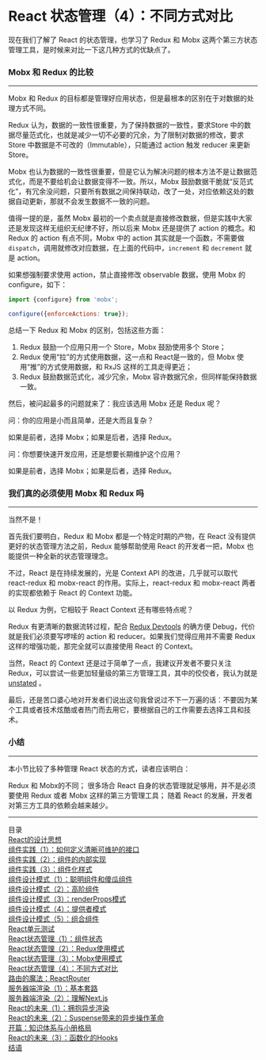 # React 状态管理（4）：不同方式对比

现在我们了解了 React 的状态管理，也学习了 Redux 和 Mobx 这两个第三方状态管理工具，是时候来对比一下这几种方式的优缺点了。

### Mobx 和 Redux 的比较
---
Mobx 和 Redux 的目标都是管理好应用状态，但是最根本的区别在于对数据的处理方式不同。

Redux 认为，数据的一致性很重要，为了保持数据的一致性，要求Store 中的数据尽量范式化，也就是减少一切不必要的冗余，为了限制对数据的修改，要求 Store 中数据是不可改的（Immutable），只能通过 action 触发 reducer 来更新 Store。

Mobx 也认为数据的一致性很重要，但是它认为解决问题的根本方法不是让数据范式化，而是不要给机会让数据变得不一致。所以，Mobx 鼓励数据干脆就“反范式化”，有冗余没问题，只要所有数据之间保持联动，改了一处，对应依赖这处的数据自动更新，那就不会发生数据不一致的问题。

值得一提的是，虽然 Mobx 最初的一个卖点就是直接修改数据，但是实践中大家还是发现这样无组织无纪律不好，所以后来 Mobx 还是提供了 action 的概念。和 Redux 的 action 有点不同，Mobx 中的 action 其实就是一个函数，不需要做 `dispatch`，调用就修改对应数据，在上面的代码中，`increment` 和 `decrement` 就是 action。

如果想强制要求使用 action，禁止直接修改 observable 数据，使用 Mobx 的 configure，如下：

```jsx
import {configure} from 'mobx';

configure({enforceActions: true});
```
总结一下 Redux 和 Mobx 的区别，包括这些方面：

1. Redux 鼓励一个应用只用一个 Store，Mobx 鼓励使用多个 Store；
2. Redux 使用“拉”的方式使用数据，这一点和 React是一致的，但 Mobx 使用“推”的方式使用数据，和 RxJS 这样的工具走得更近；
3. Redux 鼓励数据范式化，减少冗余，Mobx 容许数据冗余，但同样能保持数据一致。
   
然后，被问起最多的问题就来了：我应该选用 Mobx 还是 Redux 呢？

问：你的应用是小而且简单，还是大而且复杂？

如果是前者，选择 Mobx；如果是后者，选择 Redux。

问：你想要快速开发应用，还是想要长期维护这个应用？

如果是前者，选择 Mobx；如果是后者，选择 Redux。

### 我们真的必须使用 Mobx 和 Redux 吗
---
当然不是！

首先我们要明白，Redux 和 Mobx 都是一个特定时期的产物，在 React 没有提供更好的状态管理方法之前，Redux 能够帮助使用 React 的开发者一把，Mobx 也能提供一种全新的状态管理理念。

不过，React 是在持续发展的，光是 Context API 的改进，几乎就可以取代 react-redux 和 mobx-react 的作用。实际上，react-redux 和 mobx-react 两者的实现都依赖于 React 的 Context 功能。

以 Redux 为例，它相较于 React Context 还有哪些特点呢？

Redux 有更清晰的数据流转过程，配合 [Redux Devtools](https://github.com/reduxjs/redux-devtools) 的确方便 Debug，代价就是我们必须要写啰嗦的 action 和 reducer。如果我们觉得应用并不需要 Redux 这样的增强功能，那完全就可以直接使用 React 的 Context。

当然，React 的 Context 还是过于简单了一点，我建议开发者不要只关注 Redux，可以尝试一些更加轻量级的第三方管理工具，其中的佼佼者，我认为就是 [unstated](https://zhuanlan.zhihu.com/p/48219978) 。

最后，还是苦口婆心地对开发者们说出这句我曾说过不下一万遍的话：不要因为某个工具或者技术炫酷或者热门而去用它，要根据自己的工作需要去选择工具和技术。

### 小结
---
本小节比较了多种管理 React 状态的方式，读者应该明白：

Redux 和 Mobx的不同；
很多场合 React 自身的状态管理就足够用，并不是必须要使用 Redux 或者 Mobx 这样的第三方管理工具；
随着 React 的发展，开发者对第三方工具的依赖会越来越少。


---
<dl id="catalog" style="font-size:14px;list-style-type:none;">
    <dt>目录</dt>
    <dd style="margin:0;padding:0;"><a href="/技术分享/React实战：设计模式和最佳实践/React的设计思想.md">React的设计思想</a></dd>
	  <dd style="margin:0;padding:0;"><a href="/技术分享/React实战：设计模式和最佳实践/组件实践（1）：如何定义清晰可维护的接口.md">组件实践（1）：如何定义清晰可维护的接口</a></dd>
	  <dd style="margin:0;padding:0;"><a href="/技术分享/React实战：设计模式和最佳实践/组件实践（2）：组件的内部实现.md">组件实践（2）：组件的内部实现</a></dd>
	  <dd style="margin:0;padding:0;"><a href="/技术分享/React实战：设计模式和最佳实践/组件实践（3）：组件化样式.md">组件实践（3）：组件化样式</a></dd>
	  <dd style="margin:0;padding:0;"><a href="/技术分享/React实战：设计模式和最佳实践/组件设计模式（1）：聪明组件和傻瓜组件.md">组件设计模式（1）：聪明组件和傻瓜组件</a></dd>
	  <dd style="margin:0;padding:0;"><a href="/技术分享/React实战：设计模式和最佳实践/组件设计模式（2）：高阶组件.md">组件设计模式（2）：高阶组件</a></dd>
	  <dd style="margin:0;padding:0;"><a href="/技术分享/React实战：设计模式和最佳实践/组件设计模式（3）：renderProps模式.md">组件设计模式（3）：renderProps模式</a></dd>
	  <dd style="margin:0;padding:0;"><a href="/技术分享/React实战：设计模式和最佳实践/组件设计模式（4）：提供者模式.md">组件设计模式（4）：提供者模式</a></dd>
	  <dd style="margin:0;padding:0;"><a href="/技术分享/React实战：设计模式和最佳实践/组件设计模式（5）：组合组件.md">组件设计模式（5）：组合组件</a></dd>
	  <dd style="margin:0;padding:0;"><a href="/技术分享/React实战：设计模式和最佳实践/React单元测试.md">React单元测试</a></dd>
	  <dd style="margin:0;padding:0;"><a href="/技术分享/React实战：设计模式和最佳实践/React状态管理（1）：组件状态.md">React状态管理（1）：组件状态</a></dd>
	  <dd style="margin:0;padding:0;"><a href="/技术分享/React实战：设计模式和最佳实践/React状态管理（2）：Redux使用模式.md">React状态管理（2）：Redux使用模式</a></dd>
	  <dd style="margin:0;padding:0;"><a href="/技术分享/React实战：设计模式和最佳实践/React状态管理（3）：Mobx使用模式.md">React状态管理（3）：Mobx使用模式</a></dd>
	  <dd style="margin:0;padding:0;"><a href="/技术分享/React实战：设计模式和最佳实践/React状态管理（4）：不同方式对比.md">React状态管理（4）：不同方式对比</a></dd>
	  <dd style="margin:0;padding:0;"><a href="/技术分享/React实战：设计模式和最佳实践/路由的魔法：ReactRouter.md">路由的魔法：ReactRouter</a></dd>
	  <dd style="margin:0;padding:0;"><a href="/技术分享/React实战：设计模式和最佳实践/服务器端渲染（1）：基本套路.md">服务器端渲染（1）：基本套路</a></dd>
	  <dd style="margin:0;padding:0;"><a href="/技术分享/React实战：设计模式和最佳实践/服务器端渲染（2）：理解Next.js.md">服务器端渲染（2）：理解Next.js</a></dd>
	  <dd style="margin:0;padding:0;"><a href="/技术分享/React实战：设计模式和最佳实践/React的未来（1）：拥抱异步渲染.md">React的未来（1）：拥抱异步渲染</a></dd>
	  <dd style="margin:0;padding:0;"><a href="/技术分享/React实战：设计模式和最佳实践/React的未来（2）：Suspense带来的异步操作革命.md">React的未来（2）：Suspense带来的异步操作革命</a></dd>
    <dd style="margin:0;padding:0;"><a href="/技术分享/前端性能优化原理与实践/知识体系与小册格局.md">开篇：知识体系与小册格局</a></dd>
    <dd style="margin:0;padding:0;"><a href="/技术分享/React实战：设计模式和最佳实践/React的未来（3）：函数化的Hooks.md">React的未来（3）：函数化的Hooks</a></dd>
    <dd style="margin:0;padding:0;"><a href="/技术分享/React实战：设计模式和最佳实践/结语.md)">结语</a></dd>
</dl>
